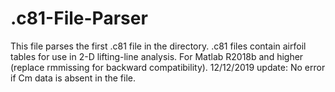 # .c81-File-Parser
This file parses the first .c81 file in the directory.
.c81 files contain airfoil tables for use in 2-D lifting-line analysis.
For Matlab R2018b and higher (replace rmmissing for backward compatibility). 
12/12/2019 update: No error if Cm data is absent in the file.
